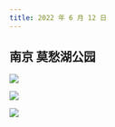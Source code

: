 ```yaml
---
title: 2022 年 6 月 12 日
---
```


## 南京 莫愁湖公园

![](http://r.photo.store.qq.com/psc?/V12to3FW3aSvFz/bqQfVz5yrrGYSXMvKr.cqfs7zRgEdBfX9aFBSFytyB6NDisx8f*Sd1bHIl3eajkKkEvvM1YrmAGJ6OhNE5k9WdhMS*dYv6cjPen4ajZx6Rw!/r)

![](http://r.photo.store.qq.com/psc?/V12to3FW3aSvFz/bqQfVz5yrrGYSXMvKr.cqeKnGXoSBhSFsVaoDq4HIwSrURMBvVjbHa2tq2WVIj.opMjmW4YaqzHRGwHYQ23wfs1bNfNqH941mjwyfo0CaRU!/r)

![](http://r.photo.store.qq.com/psc?/V12to3FW3aSvFz/bqQfVz5yrrGYSXMvKr.cqWkLJHO*SaHYHYpN1jT8ZXH3VgvQxy2MSY6OOCa8*EoyWpMuDlUpDn6AjQYEEOm43YbP8qCbpeUJM.72utN*rwU!/r)
